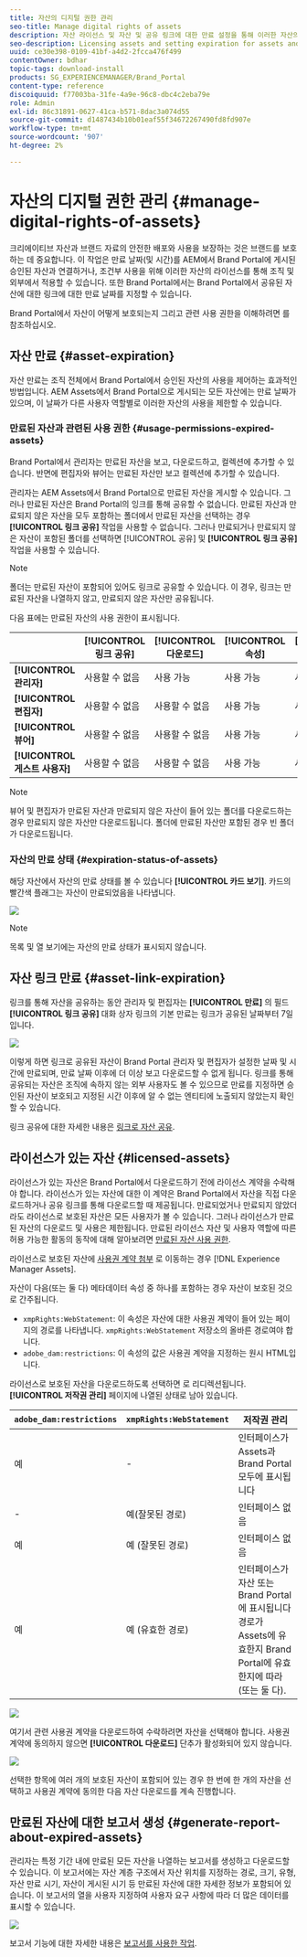 ```yaml
---
title: 자산의 디지털 권한 관리
seo-title: Manage digital rights of assets
description: 자산 라이선스 및 자산 및 공유 링크에 대한 만료 설정을 통해 이러한 자산의 사용을 제어하고 안전하게 보호할 수 있습니다.
seo-description: Licensing assets and setting expiration for assets and shared links ensure controlled usage of these assets and safeguard them.
uuid: ce30e398-0109-41bf-a4d2-2fcca476f499
contentOwner: bdhar
topic-tags: download-install
products: SG_EXPERIENCEMANAGER/Brand_Portal
content-type: reference
discoiquuid: f77003ba-31fe-4a9e-96c8-dbc4c2eba79e
role: Admin
exl-id: 86c31891-0627-41ca-b571-8dac3a074d55
source-git-commit: d1487434b10b01eaf55f34672267490fd8fd907e
workflow-type: tm+mt
source-wordcount: '907'
ht-degree: 2%

---
```


# 자산의 디지털 권한 관리 {#manage-digital-rights-of-assets}

크리에이티브 자산과 브랜드 자료의 안전한 배포와 사용을 보장하는 것은 브랜드를 보호하는 데 중요합니다. 이 작업은 만료 날짜(및 시간)를 AEM에서 Brand Portal에 게시된 승인된 자산과 연결하거나, 조건부 사용을 위해 이러한 자산의 라이선스를 통해 조직 및 외부에서 적용할 수 있습니다. 또한 Brand Portal에서는 Brand Portal에서 공유된 자산에 대한 링크에 대한 만료 날짜를 지정할 수 있습니다.

Brand Portal에서 자산이 어떻게 보호되는지 그리고 관련 사용 권한을 이해하려면 를 참조하십시오.

## 자산 만료 {#asset-expiration}

자산 만료는 조직 전체에서 Brand Portal에서 승인된 자산의 사용을 제어하는 효과적인 방법입니다. AEM Assets에서 Brand Portal으로 게시되는 모든 자산에는 만료 날짜가 있으며, 이 날짜가 다른 사용자 역할별로 이러한 자산의 사용을 제한할 수 있습니다.

### 만료된 자산과 관련된 사용 권한 {#usage-permissions-expired-assets}

Brand Portal에서 관리자는 만료된 자산을 보고, 다운로드하고, 컬렉션에 추가할 수 있습니다. 반면에 편집자와 뷰어는 만료된 자산만 보고 컬렉션에 추가할 수 있습니다.

관리자는 AEM Assets에서 Brand Portal으로 만료된 자산을 게시할 수 있습니다. 그러나 만료된 자산은 Brand Portal의 잉크를 통해 공유할 수 없습니다. 만료된 자산과 만료되지 않은 자산을 모두 포함하는 폴더에서 만료된 자산을 선택하는 경우 **[!UICONTROL 링크 공유]** 작업을 사용할 수 없습니다. 그러나 만료되거나 만료되지 않은 자산이 포함된 폴더를 선택하면 [!UICONTROL 공유] 및 **[!UICONTROL 링크 공유]** 작업을 사용할 수 있습니다.

>[!NOTE]
>
>폴더는 만료된 자산이 포함되어 있어도 링크로 공유할 수 있습니다. 이 경우, 링크는 만료된 자산을 나열하지 않고, 만료되지 않은 자산만 공유됩니다.

다음 표에는 만료된 자산의 사용 권한이 표시됩니다.

|  | **[!UICONTROL 링크 공유]** | **[!UICONTROL 다운로드]** | **[!UICONTROL 속성]** | **[!UICONTROL 컬렉션에 추가]** | **[!UICONTROL 삭제]** |
|---|---|---|---|---|---|
| **[!UICONTROL 관리자]** | 사용할 수 없음 | 사용 가능 | 사용 가능 | 사용 가능 | 사용 가능 |
| **[!UICONTROL 편집자]** | 사용할 수 없음 | 사용할 수 없음 | 사용 가능 | 사용 가능 | 사용할 수 없음 |
| **[!UICONTROL 뷰어]** | 사용할 수 없음 | 사용할 수 없음 | 사용 가능 | 사용 가능 | 사용할 수 없음 |
| **[!UICONTROL 게스트 사용자]** | 사용할 수 없음 | 사용할 수 없음 | 사용 가능 | 사용 가능 | 사용할 수 없음 |

>[!NOTE]
>
>뷰어 및 편집자가 만료된 자산과 만료되지 않은 자산이 들어 있는 폴더를 다운로드하는 경우 만료되지 않은 자산만 다운로드됩니다. 폴더에 만료된 자산만 포함된 경우 빈 폴더가 다운로드됩니다.

### 자산의 만료 상태 {#expiration-status-of-assets}

해당 자산에서 자산의 만료 상태를 볼 수 있습니다 **[!UICONTROL 카드 보기]**. 카드의 빨간색 플래그는 자산이 만료되었음을 나타냅니다.

![](assets/expired_assets_cardview.png)

>[!NOTE]
>
>목록 및 열 보기에는 자산의 만료 상태가 표시되지 않습니다.

## 자산 링크 만료 {#asset-link-expiration}

링크를 통해 자산을 공유하는 동안 관리자 및 편집자는 **[!UICONTROL 만료]** 의 필드 **[!UICONTROL 링크 공유]** 대화 상자 링크의 기본 만료는 링크가 공유된 날짜부터 7일입니다.

![](assets/asset-link-sharing.png)

이렇게 하면 링크로 공유된 자산이 Brand Portal 관리자 및 편집자가 설정한 날짜 및 시간에 만료되며, 만료 날짜 이후에 더 이상 보고 다운로드할 수 없게 됩니다. 링크를 통해 공유되는 자산은 조직에 속하지 않는 외부 사용자도 볼 수 있으므로 만료를 지정하면 승인된 자산이 보호되고 지정된 시간 이후에 알 수 없는 엔티티에 노출되지 않았는지 확인할 수 있습니다.

링크 공유에 대한 자세한 내용은 [링크로 자산 공유](../using/brand-portal-link-share.md).

## 라이선스가 있는 자산 {#licensed-assets}

라이선스가 있는 자산은 Brand Portal에서 다운로드하기 전에 라이선스 계약을 수락해야 합니다. 라이선스가 있는 자산에 대한 이 계약은 Brand Portal에서 자산을 직접 다운로드하거나 공유 링크를 통해 다운로드할 때 제공됩니다. 만료되었거나 만료되지 않았더라도 라이선스로 보호된 자산은 모든 사용자가 볼 수 있습니다. 그러나 라이선스가 만료된 자산의 다운로드 및 사용은 제한됩니다. 만료된 라이선스 자산 및 사용자 역할에 따른 허용 가능한 활동의 동작에 대해 알아보려면 [만료된 자산 사용 권한](../using/manage-digital-rights-of-assets.md#usage-permissions-expired-assets).

라이선스로 보호된 자산에 [사용권 계약 첨부](https://experienceleague.adobe.com/docs/experience-manager-65/assets/administer/drm.html) 로 이동하는 경우 [!DNL Experience Manager Assets].

자산이 다음(또는 둘 다) 메타데이터 속성 중 하나를 포함하는 경우 자산이 보호된 것으로 간주됩니다.

* `xmpRights:WebStatement`: 이 속성은 자산에 대한 사용권 계약이 들어 있는 페이지의 경로를 나타냅니다. `xmpRights:WebStatement` 저장소의 올바른 경로여야 합니다.
* `adobe_dam:restrictions`: 이 속성의 값은 사용권 계약을 지정하는 원시 HTML입니다.


라이선스로 보호된 자산을 다운로드하도록 선택하면 로 리디렉션됩니다. **[!UICONTROL 저작권 관리]** 페이지에 나열된 상태로 남아 있습니다.

| `adobe_dam:restrictions` | `xmpRights:WebStatement` | 저작권 관리 |
| --- | --- | --- |
| 예 | - | 인터페이스가 Assets과 Brand Portal 모두에 표시됩니다 |
| - | 예(잘못된 경로) | 인터페이스 없음 |
| 예 | 예 (잘못된 경로) | 인터페이스 없음 |
| 예 | 예 (유효한 경로) | 인터페이스가 자산 또는 Brand Portal에 표시됩니다 </br> 경로가 Assets에 유효한지 Brand Portal에 유효한지에 따라(또는 둘 다). |

![](assets/asset-copyright-mgmt.png)

여기서 관련 사용권 계약을 다운로드하여 수락하려면 자산을 선택해야 합니다. 사용권 계약에 동의하지 않으면 **[!UICONTROL 다운로드]** 단추가 활성화되어 있지 않습니다.

![](assets/licensed-asset-download-2.png)

선택한 항목에 여러 개의 보호된 자산이 포함되어 있는 경우 한 번에 한 개의 자산을 선택하고 사용권 계약에 동의한 다음 자산 다운로드를 계속 진행합니다.

## 만료된 자산에 대한 보고서 생성 {#generate-report-about-expired-assets}

관리자는 특정 기간 내에 만료된 모든 자산을 나열하는 보고서를 생성하고 다운로드할 수 있습니다. 이 보고서에는 자산 계층 구조에서 자산 위치를 지정하는 경로, 크기, 유형, 자산 만료 시기, 자산이 게시된 시기 등 만료된 자산에 대한 자세한 정보가 포함되어 있습니다. 이 보고서의 열을 사용자 지정하여 사용자 요구 사항에 따라 더 많은 데이터를 표시할 수 있습니다.

![](assets/assets-expired.png)

보고서 기능에 대한 자세한 내용은 [보고서를 사용한 작업](../using/brand-portal-reports.md#work-with-reports).
